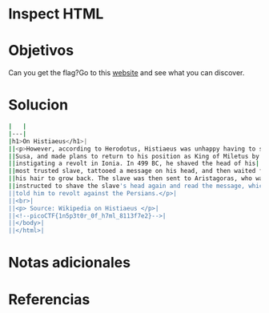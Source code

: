 # Inspect HTML
# Objetivos
Can you get the flag?Go to this [website](http://saturn.picoctf.net:56849/) and see what you can discover.
# Solucion
```bash
|   |
|---|
|h1>On Histiaeus</h1>|
||<p>However, according to Herodotus, Histiaeus was unhappy having to stay in|
||Susa, and made plans to return to his position as King of Miletus by|
||instigating a revolt in Ionia. In 499 BC, he shaved the head of his|
||most trusted slave, tattooed a message on his head, and then waited for|
||his hair to grow back. The slave was then sent to Aristagoras, who was|
||instructed to shave the slave's head again and read the message, which|
||told him to revolt against the Persians.</p>|
||<br>|
||<p> Source: Wikipedia on Histiaeus </p>|
||<!--picoCTF{1n5p3t0r_0f_h7ml_8113f7e2}-->|
||</body>|
||</html>|
```

# Notas adicionales

# Referencias
